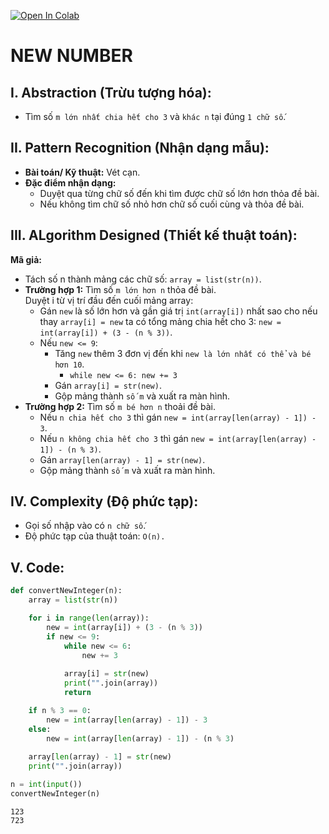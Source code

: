 [![Open In Colab](https://colab.research.google.com/assets/colab-badge.svg)](https://colab.research.google.com/drive/1jMUvzcLbk3shmvXTl4nfmaZYp49eY1GA#scrollTo=bpAj5pkZBw24)

# **NEW NUMBER**

## **I. Abstraction (Trừu tượng hóa):**
- Tìm số `m lớn nhất chia hết cho 3` và `khác n` tại đúng `1 chữ số`.

## **II. Pattern Recognition (Nhận dạng mẫu):**
- **Bài toán/ Kỹ thuật:** Vét cạn.
- **Đặc điểm nhận dạng:**  
    - Duyệt qua từng chữ số đến khi tìm được chữ số lớn hơn thỏa đề bài.
    - Nếu không tìm chữ số nhỏ hơn chữ số cuối cùng và thỏa đề bài.   
    
## **III. ALgorithm Designed (Thiết kế thuật toán):**
**Mã giả:**
- Tách số n thành mảng các chữ số: `array = list(str(n))`.
- **Trường hợp 1:** Tìm số `m lớn hơn n` thỏa đề bài.  
Duyệt i từ vị trí đầu đến cuối mảng array:  
    - Gán `new` là số lớn hơn và gần giá trị `int(array[i])` nhất sao cho nếu thay `array[i] = new` ta có tổng mảng chia hết cho 3: `new = int(array[i]) + (3 - (n % 3))`.  
    - Nếu `new <= 9`:  
        - Tăng `new` thêm 3 đơn vị đến khi `new là lớn nhất có thể và bé hơn 10`.  
            - `while new <= 6:
                new += 3`  
        - Gán `array[i] = str(new)`.  
        - Gộp mảng thành `số m` và xuất ra màn hình.  
- **Trường hợp 2:** Tìm số `m bé hơn n` thoải đề bài.  
    - Nếu `n chia hết cho 3` thì gán `new = int(array[len(array) - 1]) - 3`.  
    - Nếu `n không chia hết cho 3` thì gán `new = int(array[len(array) - 1]) - (n % 3)`.  
    - Gán `array[len(array) - 1] = str(new)`.  
    - Gộp mảng thành `số m` và xuất ra màn hình.  

## **IV. Complexity (Độ phức tạp):**
- Gọi số nhập vào có `n chữ số`.
- Độ phức tạp của thuật toán: `O(n).`

## **V. Code:**
```python
def convertNewInteger(n):
    array = list(str(n))

    for i in range(len(array)):
        new = int(array[i]) + (3 - (n % 3))
        if new <= 9:
            while new <= 6:
                new += 3
                
            array[i] = str(new)
            print("".join(array))
            return

    if n % 3 == 0:
        new = int(array[len(array) - 1]) - 3
    else:
        new = int(array[len(array) - 1]) - (n % 3)
        
    array[len(array) - 1] = str(new)
    print("".join(array))

n = int(input())
convertNewInteger(n)
```


    123
    723

    
